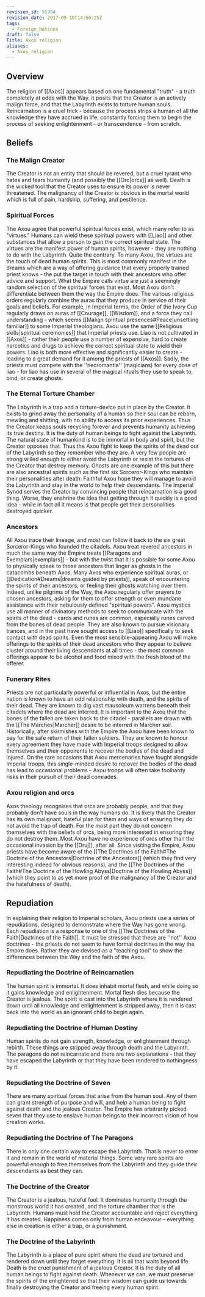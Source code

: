 ```yaml
---
revision_id: 55784
revision_date: 2017-09-10T14:56:25Z
tags:
  - Foreign_Nations
draft: false
Title: Axos religion
aliases:
  - Axos_religion
---
```

## Overview
The religion of [[Axos]] appears based on one fundamental "truth" - a truth completely at odds with the Way. it posits that the Creator is an actively malign force, and that the Labyrinth exists to torture human souls. Reincarnation is a cruel trick - because the process strips a human of all the knowledge they have accrued in life, constantly forcing them to begin the process of seeking enlightenment - or transcendence - from scratch.
## Beliefs
### The Malign Creator
The Creator is not an entity that should be revered, but a cruel tyrant who hates and fears humanity (and possibly the [[Orc|orcs]] as well). Death is the wicked tool that the Creator uses to ensure its power is never threatened. The malignancy of the Creator is obvious in the mortal world which is full of pain, hardship, suffering, and pestilence.
### Spiritual Forces
The Axou agree that powerful spiritual forces exist, which many refer to as "virtues." Humans can wield these spiritual powers with [[Liao]] and other substances that allow a person to gain the correct spiritual state. The virtues are the manifest power of human spirits, however - they are nothing to do with the Labyrinth. Quite the contrary. To many Axou, the virtues are the touch of dead human spirits. This is most commonly manifest in the dreams which are a way of offering guidance that every properly trained priest knows - the put the target in touch with their ancestors who offer advice and support.
What the Empire calls virtue are just a seemingly random selection of the spiritual forces that exist. Most Axou don't differentiate between them the way the Empire does. The various religious orders regularly combine the auras that they produce in service of their goals and beliefs. For example, in Imperial terms, the Order of the Ivory Cup regularly draws on auras of [[Courage]], [[Wisdom]], and a force they call understanding - which seems [[Malign spiritual presences#Peace|unsettling familiar]] to some Imperial theologians.
Axou use the same [[Religious skills|spiritual ceremonies]] that Imperial priests use. Liao is not cultivated in [[Axos]] - rather their people use a number of expensive, hard to create narcotics and drugs to achieve the correct spiritual state to wield their powers. Liao is both more effective and significantly easier to create - leading to a great demand for it among the priests of [[Axos]]. Sadly, the priests must compete with the ''necromantia'' (magicians) for every dose of liao - for liao has use in several of the magical rituals they use to speak to, bind, or create ghosts.
### The Eternal Torture Chamber
The Labyrinth is a trap and a torture-device put in place by the Creator. It exists to grind away the personality of a human so their soul can be reborn, mewling and shitting, with no ability to access its prior experiences. Thus the Creator keeps souls recycling forever and prevents humanity achieving its true destiny.
It is the duty of human beings to fight against the Labyrinth. The natural state of humankind is to be immortal in body and spirit, but the Creator opposes that. Thus the Axou fight to keep the spirits of the dead out of the Labyrinth so they remember who they are.
A very few people are strong willed enough to either avoid the Labyrinth or resist the tortures of the Creator that destroy memory. Ghosts are one example of this but there are also ancestral spirits such as the first six Sorceror-Kings who maintain their personalities after death. Faithful Axou hope they will manage to avoid the Labyrinth and stay in the world to help their descendants.
The Imperial Synod serves the Creator by convincing people that reincarnation is a good thing. Worse, they enshrine the idea that getting through it quickly is a good idea - while in fact all it means is that people get their personalities destroyed quicker.
### Ancestors
All Axou trace their lineage, and most can follow it back to the six great Sorceror-Kings who founded the citadels. Axou treat revered ancestors in much the same way the Empire treats [[Paragons and Exemplars|exemplars]] - but with the twist that it is possible for some Axou to physically speak to those ancestors that linger as ghosts in the catacombs beneath Axos. Many Axos who experience spiritual auras, or [[Dedication#Dreams|dreams guided by priests]], speak of encountering the spirits of their ancestors, or feeling their ghosts watching over them. Indeed, unlike pilgrims of the Way, the Axou regularly offer prayers to chosen ancestors, asking for them to offer strength or even mundane assistance with their nebulously defined "spiritual powers".
Axou mystics use all manner of divinatory methods to seek to communicate with the spirits of the dead - cards and runes are common, especially runes carved from the bones of dead people. They are also known to pursue visionary trances, and in the past have sought access to [[Liao]] specifically to seek contact with dead spirits. Even the most sensible-appearing Axou will make offerings to the spirits of their dead ancestors who they appear to believe cluster around their living descendants at all times - the most common offerings appear to be alcohol and food mixed with the fresh blood of the offerer.
### Funerary Rites
Priests are not particularly powerful or influential in Axos, but the entire nation is known to have an odd relationship with death, and the spirits of their dead. They are known to dig vast mausoleum warrens beneath their citadels where the dead are interred.
It is important to the Axou that the bones of the fallen are taken back to the citadel - parallels are drawn with the [[The Marches|Marcher]] desire to be interred in Marcher soil. Historically, after skirmishes with the Empire the Axou have been known to pay for the safe return of their fallen soldiers. They are known to honour every agreement they have made with Imperial troops designed to allow themselves and their opponents to recover the bodies of the dead and injured. On the rare occasions that Axou mercenaries have fought alongside Imperial troops, this single-minded desire to recover the bodies of the dead has lead to occasional problems - Axou troops will often take foolhardy risks in their pursuit of their dead comrades.
### Axou religion and orcs
Axos theology recognises that orcs are probably people, and that they probably don't have souls in the way humans do. It is likely that the Creator has its own malignant, hateful plan for them and ways of ensuring they do not avoid the trap of death. For the most part they do not concern themselves with the beliefs of orcs, being more interested in ensuring they do not destroy them. Most Axou have no experience of orcs other than the occasional invasion by the [[Druj]], after all.
Since visiting the Empire, Axou priests have become aware of the [[The Doctrines of the Faith#The Doctrine of the Ancestors|Doctrine of the Ancestors]] (which they find very interesting indeed for obvious reasons), and the [[The Doctrines of the Faith#The Doctrine of the Howling Abyss|Doctrine of the Howling Abyss]] (which they point to as yet more proof of the malignancy of the Creator and the hatefulness of death).
## Repudiation
In explaining their religion to Imperial scholars, Axou priests use a series of repudiations, designed to demonstrate where the Way has gone wrong. Each repudiation is a response to one of the [[The Doctrines of the Faith|Doctrines of the Faith]]. It must be stressed that these are ''not'' Axou doctrines - the priests do not seem to have formal doctrines in the way the Empire does. Rather they are devised as a "teaching tool" to show the differences between the Way and the faith of the Axou.
### Repudiating the Doctrine of Reincarnation
The human spirit is immortal. It does inhabit mortal flesh, and while doing so it gains knowledge and enlightenment. Mortal flesh dies because the Creator is jealous. The spirit is cast into the Labyrinth where it is rendered down until all knowledge and enlightenment is stripped away, then it is cast back into the world as an ignorant child to begin again. 
### Repudiating the Doctrine of Human Destiny
Human spirits do not gain strength, knowledge, or enlightenment through rebirth. These things are stripped away through death and the Labyrinth. The paragons do not reincarnate and there are two explanations – that they have escaped the Labyrinth or that they have been rendered to nothingness by it.
### Repudiating the Doctrine of Seven
There are many spiritual forces that arise from the human soul. Any of them can grant strength of purpose and will, and help a human being to fight against death and the jealous Creator. The Empire has arbitrarily picked seven that they use to enslave human beings to their incorrect vision of how creation works. 
### Repudiating the Doctrine of The Paragons
There is only one certain way to escape the Labyrinth. That is never to enter it and remain in the world of material things. Some very rare spirits are powerful enough to free themselves from the Labyrinth and they guide their descendants as best they can. 
### The Doctrine of the Creator
The Creator is a jealous, hateful fool. It dominates humanity through the monstrous world it has created, and the torture chamber that is the Labyrinth. Humans must hold the Creator accountable and reject everything it has created. Happiness comes only from human endeavour – everything else in creation is either a trap, or a punishment. 
### The Doctrine of the Labyrinth
The Labyrinth is a place of pure spirit where the dead are tortured and rendered down until they forget everything. It is all that waits beyond life. Death is the cruel punishment of a jealous Creator. It is the duty of all human beings to fight against death. Whenever we can, we must preserve the spirits of the enlightened so that their wisdom can guide us towards finally destroying the Creator and freeing every human spirit.